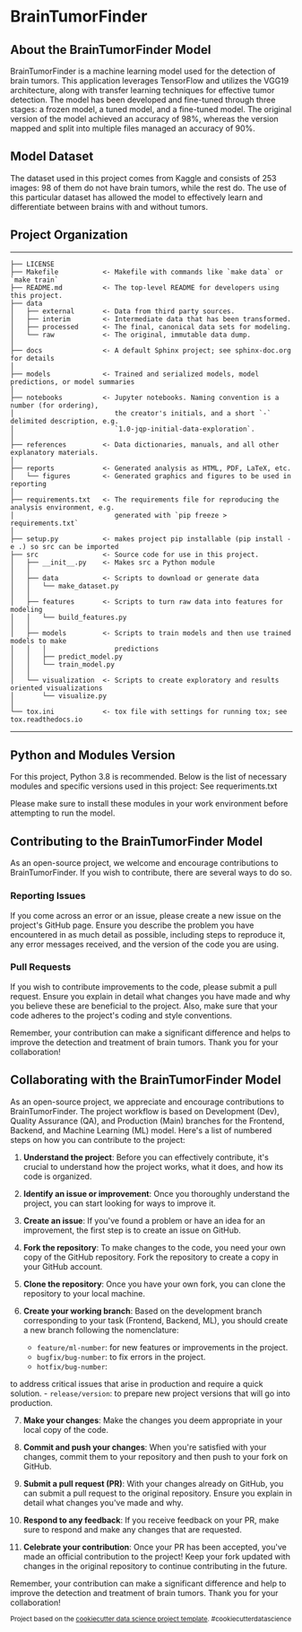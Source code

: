 # BrainTumorFinder

## About the BrainTumorFinder Model

BrainTumorFinder is a machine learning model used for the detection of brain tumors. This application leverages TensorFlow and utilizes the VGG19 architecture, along with transfer learning techniques for effective tumor detection. The model has been developed and fine-tuned through three stages: a frozen model, a tuned model, and a fine-tuned model. The original version of the model achieved an accuracy of 98%, whereas the version mapped and split into multiple files managed an accuracy of 90%.

## Model Dataset

The dataset used in this project comes from Kaggle and consists of 253 images: 98 of them do not have brain tumors, while the rest do. The use of this particular dataset has allowed the model to effectively learn and differentiate between brains with and without tumors.


## Project Organization
------------

    ├── LICENSE
    ├── Makefile           <- Makefile with commands like `make data` or `make train`
    ├── README.md          <- The top-level README for developers using this project.
    ├── data
    │   ├── external       <- Data from third party sources.
    │   ├── interim        <- Intermediate data that has been transformed.
    │   ├── processed      <- The final, canonical data sets for modeling.
    │   └── raw            <- The original, immutable data dump.
    │
    ├── docs               <- A default Sphinx project; see sphinx-doc.org for details
    │
    ├── models             <- Trained and serialized models, model predictions, or model summaries
    │
    ├── notebooks          <- Jupyter notebooks. Naming convention is a number (for ordering),
    │                         the creator's initials, and a short `-` delimited description, e.g.
    │                         `1.0-jqp-initial-data-exploration`.
    │
    ├── references         <- Data dictionaries, manuals, and all other explanatory materials.
    │
    ├── reports            <- Generated analysis as HTML, PDF, LaTeX, etc.
    │   └── figures        <- Generated graphics and figures to be used in reporting
    │
    ├── requirements.txt   <- The requirements file for reproducing the analysis environment, e.g.
    │                         generated with `pip freeze > requirements.txt`
    │
    ├── setup.py           <- makes project pip installable (pip install -e .) so src can be imported
    ├── src                <- Source code for use in this project.
    │   ├── __init__.py    <- Makes src a Python module
    │   │
    │   ├── data           <- Scripts to download or generate data
    │   │   └── make_dataset.py
    │   │
    │   ├── features       <- Scripts to turn raw data into features for modeling
    │   │   └── build_features.py
    │   │
    │   ├── models         <- Scripts to train models and then use trained models to make
    │   │   │                 predictions
    │   │   ├── predict_model.py
    │   │   └── train_model.py
    │   │
    │   └── visualization  <- Scripts to create exploratory and results oriented visualizations
    │       └── visualize.py
    │
    └── tox.ini            <- tox file with settings for running tox; see tox.readthedocs.io


--------

## Python and Modules Version

For this project, Python 3.8 is recommended. Below is the list of necessary modules and specific versions used in this project:
See requeriments.txt

Please make sure to install these modules in your work environment before attempting to run the model.

## Contributing to the BrainTumorFinder Model

As an open-source project, we welcome and encourage contributions to BrainTumorFinder. If you wish to contribute, there are several ways to do so.

### Reporting Issues

If you come across an error or an issue, please create a new issue on the project's GitHub page. Ensure you describe the problem you have encountered in as much detail as possible, including steps to reproduce it, any error messages received, and the version of the code you are using.

### Pull Requests

If you wish to contribute improvements to the code, please submit a pull request. Ensure you explain in detail what changes you have made and why you believe these are beneficial to the project. Also, make sure that your code adheres to the project's coding and style conventions.

Remember, your contribution can make a significant difference and helps to improve the detection and treatment of brain tumors. Thank you for your collaboration!

## Collaborating with the BrainTumorFinder Model

As an open-source project, we appreciate and encourage contributions to BrainTumorFinder. The project workflow is based on Development (Dev), Quality Assurance (QA), and Production (Main) branches for the Frontend, Backend, and Machine Learning (ML) model. Here's a list of numbered steps on how you can contribute to the project:

1. **Understand the project**: Before you can effectively contribute, it's crucial to understand how the project works, what it does, and how its code is organized.

2. **Identify an issue or improvement**: Once you thoroughly understand the project, you can start looking for ways to improve it.

3. **Create an issue**: If you've found a problem or have an idea for an improvement, the first step is to create an issue on GitHub.

4. **Fork the repository**: To make changes to the code, you need your own copy of the GitHub repository. Fork the repository to create a copy in your GitHub account.

5. **Clone the repository**: Once you have your own fork, you can clone the repository to your local machine.

6. **Create your working branch**: Based on the development branch corresponding to your task (Frontend, Backend, ML), you should create a new branch following the nomenclature:

    - `feature/ml-number`: for new features or improvements in the project.
    - `bugfix/bug-number`: to fix errors in the project.
    - `hotfix/bug-number`:

to address critical issues that arise in production and require a quick solution.
    - `release/version`: to prepare new project versions that will go into production.

7. **Make your changes**: Make the changes you deem appropriate in your local copy of the code.

8. **Commit and push your changes**: When you're satisfied with your changes, commit them to your repository and then push to your fork on GitHub.

9. **Submit a pull request (PR)**: With your changes already on GitHub, you can submit a pull request to the original repository. Ensure you explain in detail what changes you've made and why.

10. **Respond to any feedback**: If you receive feedback on your PR, make sure to respond and make any changes that are requested.

11. **Celebrate your contribution**: Once your PR has been accepted, you've made an official contribution to the project! Keep your fork updated with changes in the original repository to continue contributing in the future.

Remember, your contribution can make a significant difference and help to improve the detection and treatment of brain tumors. Thank you for your collaboration!



<p><small>Project based on the <a target="_blank" href="https://drivendata.github.io/cookiecutter-data-science/">cookiecutter data science project template</a>. #cookiecutterdatascience</small></p>
